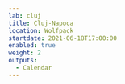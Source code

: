 ```yaml
---
lab: cluj
title: Cluj-Napoca
location: Wolfpack
startdate: 2021-06-18T17:00:00
enabled: true
weight: 2
outputs:
  - Calendar
---
```

